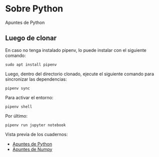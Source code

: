 # Sobre Python
Apuntes de Python

## Luego de clonar

En caso no tenga instalado pipenv, lo puede instalar con el siguiente comando:

```
sudo apt install pipenv
```

Luego, dentro del directorio clonado, ejecute el siguiente comando para sincronizar las dependencias:

```
pipenv sync
```

Para activar el entorno:

```
pipenv shell
```

Por último:

```
pipenv run jupyter notebook
```

Vista previa de los cuadernos:
  * [Apuntes de Python](https://nbviewer.jupyter.org/github/StefanoSosac/sobre-python/blob/main/python-general.ipynb)
  * [Apuntes de Numpy](https://nbviewer.jupyter.org/github/StefanoSosac/sobre-python/blob/main/numpy-general.ipynb)
